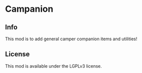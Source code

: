 # Campanion

## Info

This mod is to add general camper companion items and utilities!

## License

This mod is available under the LGPLv3 license.
